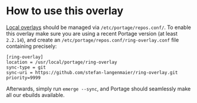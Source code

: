 # How to use this overlay

[Local overlays](https://wiki.gentoo.org/wiki/Overlay/Local_overlay) should be managed via `/etc/portage/repos.conf/`.
To enable this overlay make sure you are using a recent Portage version (at least `2.2.14`), and create an `/etc/portage/repos.conf/ring-overlay.conf` file containing precisely:

```
[ring-overlay]
location = /usr/local/portage/ring-overlay
sync-type = git
sync-uri = https://github.com/stefan-langenmaier/ring-overlay.git
priority=9999
```

Afterwards, simply run `emerge --sync`, and Portage should seamlessly make all our ebuilds available.

